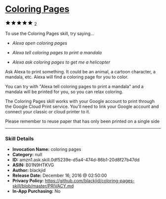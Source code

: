 # [Coloring Pages](http://alexa.amazon.com/#skills/amzn1.ask.skill.0df5239e-d5a4-474d-86b1-20d8f27b47dd)
![5 stars](../../images/ic_star_black_18dp_1x.png)![5 stars](../../images/ic_star_black_18dp_1x.png)![5 stars](../../images/ic_star_black_18dp_1x.png)![5 stars](../../images/ic_star_black_18dp_1x.png)![5 stars](../../images/ic_star_black_18dp_1x.png) 2

To use the Coloring Pages skill, try saying...

* *Alexa open coloring pages*

* *Alexa tell coloring pages to print a mandala*

* *Alexa ask coloring pages to get me a helicopter*

Ask Alexa to print something. It could be an animal, a cartoon character, a mandala, etc. Alexa will find a coloring page for you to color.

You can try with "Alexa tell coloring pages to print a mandala" and a mandala will be printed for you, so you can relax coloring.

The Coloring Pages skill works with your Google account to print through the Google Cloud Print service. You'll need to link your Google account and connect your classic or cloud printer to it.

Please remember to reuse paper that has only been printed on a single side

***

### Skill Details

* **Invocation Name:** coloring pages
* **Category:** null
* **ID:** amzn1.ask.skill.0df5239e-d5a4-474d-86b1-20d8f27b47dd
* **ASIN:** B01N9HTKVG
* **Author:** blackjid
* **Release Date:** December 16, 2016 @ 02:50:00
* **Privacy Policy:** https://github.com/blackjid/coloring-pages-skill/blob/master/PRIVACY.md
* **In-App Purchasing:** No
